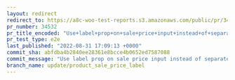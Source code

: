 ```yaml
---
layout: redirect
redirect_to: https://a8c-woo-test-reports.s3.amazonaws.com/public/pr/34532/e2e/index.html
pr_number: 34532
pr_title_encoded: "Use+label+prop+on+sale+price+input+instead+of+separate+label+element"
pr_test_type: e2e
last_published: "2022-08-31 17:09:13 +0000"
commit_sha: abfdba4b2840ee28361e8bcce4b0652ed7587088
commit_message: "Use label prop on sale price input instead of separate label element."
branch_name: update/product_sale_price_label
---
```

